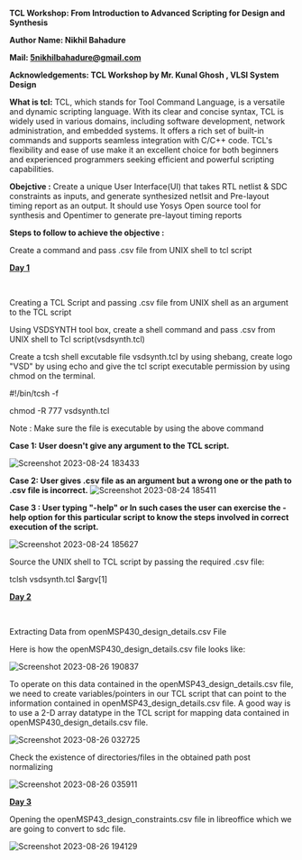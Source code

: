 **TCL Workshop: From Introduction to Advanced Scripting for Design and Synthesis**

**Author Name: Nikhil Bahadure**                        

**Mail: 5nikhilbahadure@gmail.com**

**Acknowledgements: TCL Workshop by Mr. Kunal Ghosh , VLSI System Design**

**What is tcl:**
TCL, which stands for Tool Command Language, is a versatile and dynamic scripting language. With its clear and concise syntax, TCL is widely used in various domains, including software development, network administration, and embedded systems. It offers a rich set of built-in commands and supports seamless integration with C/C++ code. TCL's flexibility and ease of use make it an excellent choice for both beginners and experienced programmers seeking efficient and powerful scripting capabilities.

**Obejctive :**
Create a unique User Interface(UI) that takes RTL netlist & SDC constraints as inputs, and generate synthesized netlsit and Pre-layout timing report as an output. It should use Yosys Open source tool for synthesis and Opentimer to generate pre-layout timing reports

**Steps to follow to achieve the objective :**

Create a command and pass .csv file from UNIX shell to tcl script

                                                              

<ins>**Day 1**<ins>

<br>

Creating a TCL Script and passing .csv file from UNIX shell as an argument to the TCL script

Using VSDSYNTH tool box, create a shell command and pass .csv from UNIX shell to Tcl script(vsdsynth.tcl)

Create a tcsh shell excutable file vsdsynth.tcl by using shebang, create logo "VSD" by using echo and give the tcl script executable permission by using chmod on the terminal.

#!/bin/tcsh -f

chmod -R 777 vsdsynth.tcl

Note : Make sure the file is executable by using the above command

**Case 1: User doesn't give any argument to the TCL script.** 


![Screenshot 2023-08-24 183433](https://github.com/nikhil5-b/VSD-5-DAYS-TCL-SCRIPTING-WORKSHOP/assets/52079538/a3f44c5a-18e3-440d-a25d-d68f2a732d63)



**Case 2: User gives .csv file as an argument but a wrong one or the path to .csv file is incorrect.**
![Screenshot 2023-08-24 185411](https://github.com/nikhil5-b/VSD-5-DAYS-TCL-SCRIPTING-WORKSHOP/assets/52079538/f0d003f4-e82c-4507-8e1a-926753f4b4b2)



**Case 3 : User typing "-help" or In such cases the user can exercise the -help option for this particular script to know the steps involved in correct execution of the script.**

![Screenshot 2023-08-24 185627](https://github.com/nikhil5-b/VSD-5-DAYS-TCL-SCRIPTING-WORKSHOP/assets/52079538/cf8cc532-e264-4bba-ac77-01747b318060)


Source the UNIX shell to TCL script by passing the required .csv file:

tclsh vsdsynth.tcl $argv[1]




<ins>**Day 2**<ins>


<br>

Extracting Data from openMSP430_design_details.csv File


Here is how the openMSP430_design_details.csv file looks like:

![Screenshot 2023-08-26 190837](https://github.com/nikhil5-b/VSD-5-DAYS-TCL-SCRIPTING-WORKSHOP/assets/52079538/6e304235-9fb5-416e-9a03-88a03ae3fb9d)


To operate on this data contained in the openMSP43_design_details.csv file, we need to create variables/pointers in our TCL script that can point to the information contained in openMSP43_design_details.csv file. A good way is to use a 2-D array datatype in the TCL script for mapping data contained in openMSP430_design_details.csv file.


![Screenshot 2023-08-26 032725](https://github.com/nikhil5-b/VSD-5-DAYS-TCL-SCRIPTING-WORKSHOP/assets/52079538/383af8da-fe72-4f16-af6c-6c8413ae82c9)



Check the existence of directories/files in the obtained path post normalizing

![Screenshot 2023-08-26 035911](https://github.com/nikhil5-b/VSD-5-DAYS-TCL-SCRIPTING-WORKSHOP/assets/52079538/3a001da5-d265-4441-9700-e36b3d148f31)


<ins>**Day 3**<ins>

Opening the openMSP43_design_constraints.csv file in libreoffice which we are going to convert to sdc file.


![Screenshot 2023-08-26 194129](https://github.com/nikhil5-b/VSD-5-DAYS-TCL-SCRIPTING-WORKSHOP/assets/52079538/f43fa028-5abb-4204-b600-749040711407)



